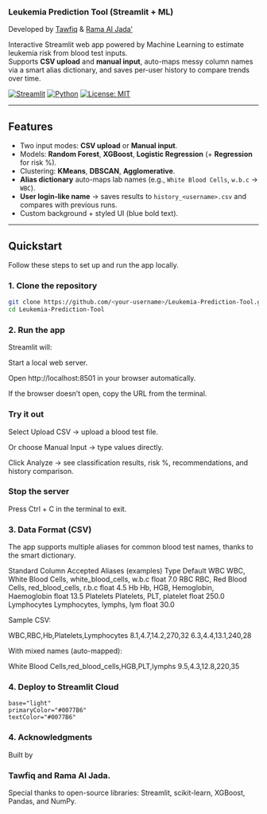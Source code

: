 ### Leukemia Prediction Tool (Streamlit + ML)

Developed by [Tawfiq](https://github.com/tawfiq515) & [Rama Al Jada’](https://github.com/RamaAljada)


Interactive Streamlit web app powered by Machine Learning to estimate leukemia risk from blood test inputs.  
Supports **CSV upload** and **manual input**, auto-maps messy column names via a smart alias dictionary, and saves per-user history to compare trends over time.

[![Streamlit](https://img.shields.io/badge/Built%20with-Streamlit-ff4b4b.svg)](https://streamlit.io/)
[![Python](https://img.shields.io/badge/Python-3.10%2B-blue.svg)](https://www.python.org/)
[![License: MIT](https://img.shields.io/badge/License-MIT-green.svg)](#license)

---

## Features
- Two input modes: **CSV upload** or **Manual input**.
- Models: **Random Forest**, **XGBoost**, **Logistic Regression** (+ **Regression** for risk %).
- Clustering: **KMeans**, **DBSCAN**, **Agglomerative**.
- **Alias dictionary** auto-maps lab names (e.g., `White Blood Cells`, `w.b.c` → `WBC`).
- **User login-like name** → saves results to `history_<username>.csv` and compares with previous runs.
- Custom background + styled UI (blue bold text).


---

## Quickstart

Follow these steps to set up and run the app locally.

### 1. Clone the repository
```bash
git clone https://github.com/<your-username>/Leukemia-Prediction-Tool.git
cd Leukemia-Prediction-Tool
```

### 2. Run the app
Streamlit will:

Start a local web server.

Open http://localhost:8501 in your browser automatically.

If the browser doesn’t open, copy the URL from the terminal.

### Try it out

Select Upload CSV → upload a blood test file.

Or choose Manual Input → type values directly.

Click Analyze → see classification results, risk %, recommendations, and history comparison.

### Stop the server

Press Ctrl + C in the terminal to exit.


### 3. Data Format (CSV)

The app supports multiple aliases for common blood test names, thanks to the smart dictionary.

Standard Column	Accepted Aliases (examples)	Type	Default
WBC	WBC, White Blood Cells, white_blood_cells, w.b.c	float	7.0
RBC	RBC, Red Blood Cells, red_blood_cells, r.b.c	float	4.5
Hb	Hb, HGB, Hemoglobin, Haemoglobin	float	13.5
Platelets	Platelets, PLT, platelet	float	250.0
Lymphocytes	Lymphocytes, lymphs, lym	float	30.0

Sample CSV:

WBC,RBC,Hb,Platelets,Lymphocytes
8.1,4.7,14.2,270,32
6.3,4.4,13.1,240,28

With mixed names (auto-mapped):

White Blood Cells,red_blood_cells,HGB,PLT,lymphs
9.5,4.3,12.8,220,35


### 4. Deploy to Streamlit Cloud
``` [theme]
base="light"
primaryColor="#0077B6"
textColor="#0077B6"
```


### 4. Acknowledgments

Built by 
### Tawfiq and Rama Al Jada.
Special thanks to open-source libraries: Streamlit, scikit-learn, XGBoost, Pandas, and NumPy.



